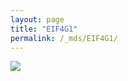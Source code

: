 ```yaml
---
layout: page
title: "EIF4G1"
permalink: /_mds/EIF4G1/
---
```


![](../../algns0/5HSAA034595_aln_report.png?raw=true)